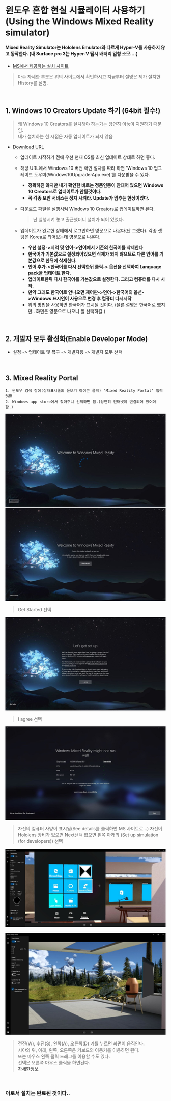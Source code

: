 # 윈도우 혼합 현실 시뮬레이터 사용하기(Using the Windows Mixed Reality simulator)

#### Mixed Reality Simulator는 Hololens Emulator와 다르게 Hyper-V를 사용하지 않고 동작한다. (내 Surface pro 3는 Hyper-V 땜시 배터리 엄청 소모....)

* [MS에서 제공하는 설치 사이트](https://developer.microsoft.com/en-us/windows/mixed-reality/using_the_windows_mixed_reality_simulator)
  
> 아주 자세한 부분은 위의 사이트에서 확인하시고 지금부터 설명은 제가 설치한 History를 설명.
<br/>

## 1. Windows 10 Creators Update 하기 (64bit 필수!)
> 왜 Windows 10 Creators를 설치해야 하는가는 당연히 이눔이 지원하기 때문임.  
내가 설치하는 현 시점은 자동 업데이트가 되지 않음

 * [Download URL](https://support.microsoft.com/ko-kr/instantanswers/d4efb316-79f0-1aa1-9ef3-dcada78f3fa0/get-the-windows-10-creators-update)
	- 업데이트 시작하기 전에 우선 현재 OS를 최신 업데이트 상태로 하면 좋다.
	- 해당 URL에서 Windows 10 버전 확인 절차를 따라 하면 'Windows 10 업그레이드 도우미(Windows10UpgraderApp.exe)'를 다운받을 수 있다.
		* **정확하진 않지만 내가 확인한 바로는 정품인증이 안돼어 있으면 Windows 10 Creators로 업데이트가 안될것이다.**
		* **꼭 각종 보안 서비스는 정지 시켜라. Update가 멈추는 현상이있다.**
		
	- 다운로드 파일을 실행시켜 Windows 10 Creators로 업데이트하면 된다.
		> 난 실행시켜 놓고 출근했더니 설치가 되어 있었다.
	- 업데이트가 완료한 상태에서 로그인하면 영문으로 나온다(난 그랬다). 각종 셋팅은 Korea로 되어있는데 영문으로 나온다.
		* **우선 설정->지역 및 언어->언어에서 기존의 한국어를 삭제한다**
		* **한국어가 기본값으로 설정되어있으면 삭제가 되지 않으므로 다른 언어를 기본값으로 한뒤에 삭제한다.**
		* **언어 추가->한국어를 다시 선택한뒤 클릭-> 옵션을 선택하여 Language pack을 업데이트 한다.**
		* **업데이트한뒤 다시 한국어를 기본값으로 설정한다. 그리고 컴퓨터를 다시 시작.**
		* **만약 그래도 한국어로 안나오면 제어판->언어->한국어의 옵션->Windows 표시언어 사용으로 변경 후 컴퓨터 다시시작**
		* 위의 방법을 사용하면 한국어가 표시될 것이다. (물론 설명은 한국어로 했지만.. 화면은 영문으로 나오니 잘 선택하길.)  
<br/>

## 2. 개발자 모두 활성화(Enable Developer Mode)
- 설정 -> 업데이트 및 복구 -> 개발자용 -> 개발자 모두 선택
<br/>

## 3. Mixed Reality Portal
	1. 윈도우 검색 창에(상태표시줄의 돋보기 아이콘 클릭) 'Mixed Reality Portal' 입력하면
	2. Windows app store에서 찾아주니 선택하면 됨.(당연히 인터넷이 연결되어 있어야 함.)

![mixed reality image 1](./images/mixed_01.jpg)
![mixed reality image 2](./images/mixed_02.jpg)
> Get Started 선택

![mixed reality image 3](./images/mixed_03.jpg)
> I agree 선택

![mixed reality image 4](./images/mixed_04.jpg)
> 자신의 컴퓨터 사양이 표시됨(See details를 클릭하면 MS 사이트로...)
  자신이 Hololens 장비가 있으면 Next선택
  없으면 왼쪽 아래의 (Set up simulation (for developers)) 선택
  
![mixed reality image 5](./images/mixed_05.jpg)

![mixed reality image 6](./images/mixed_06.jpg)
> 전진(W), 후진(S), 왼쪽(A), 오른쪽(D) 키를 누르면 화면이 움직인다.  
  시야의 위, 아래, 왼쪽, 오른쪽은 키보드의 이동키를 이용하면 된다.  
  또는 마우스 왼쪽 클릭 드래그를 이용할 수도 있다.  
  선택은 오른쪽 마우스 클릭을 하면된다.  
  [자세한정보](https://developer.microsoft.com/en-us/windows/mixed-reality/advanced_hololens_emulator_and_mixed_reality_simulator_input)
  
<br/>

### 이로서 설치는 완료된 것이다..
